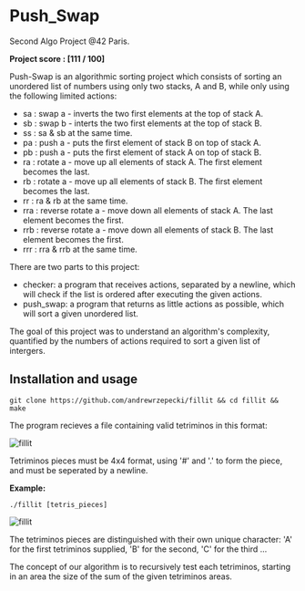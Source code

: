 # Push_Swap
Second Algo Project @42 Paris.

**Project score : [111 / 100]**

Push-Swap is an algorithmic sorting project which consists of sorting an unordered list of numbers using only two stacks, A and B, while only using the following limited actions:

 - sa : swap a - inverts the two first elements at the top of stack A.
 - sb : swap b - interts the two first elements at the top of stack B.
 - ss : sa & sb at the same time.
 - pa : push a - puts the first element of stack B on top of stack A.
 - pb : push a - puts the first element of stack A on top of stack B.
 - ra : rotate a - move up all elements of stack A. The first element becomes the last.
 - rb : rotate a - move up all elements of stack B. The first element becomes the last.
 - rr : ra & rb at the same time.
 - rra : reverse rotate a - move down all elements of stack A. The last element becomes the first.
 - rrb : reverse rotate a - move down all elements of stack B. The last element becomes the first.
 - rrr : rra & rrb at the same time.
 
There are two parts to this project:
- checker: a program that receives actions, separated by a newline, which will check if the list is ordered after executing the given actions.
- push_swap: a program that returns as little actions as possible, which will sort a given unordered list.

The goal of this project was to understand an algorithm's complexity, quantified by the numbers of actions required to sort a given list of intergers.

## Installation and usage

```
git clone https://github.com/andrewrzepecki/fillit && cd fillit && make
```

The program recieves a file containing valid tetriminos in this format:

![fillit](png/tetris_pieces.png)

Tetriminos pieces must be 4x4 format, using '#' and '.' to form the piece, and must be seperated by a newline.

**Example:**

```
./fillit [tetris_pieces]
```

![fillit](png/fillit_output.png)

The tetriminos pieces are distinguished with their own unique character: 'A' for the first tetriminos supplied, 'B' for the second, 'C' for the third ...

The concept of our algorithm is to recursively test each tetriminos, starting in an area the size of the sum of the given tetriminos areas.


